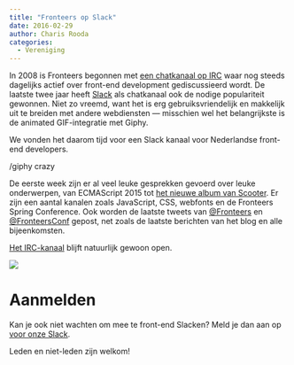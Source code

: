 ```yaml
---
title: "Fronteers op Slack"
date: 2016-02-29
author: Charis Rooda
categories: 
  - Vereniging
---
```

In 2008 is Fronteers begonnen met [een chatkanaal op IRC](/nl/blog/2008/03/fronteers-op-irc) waar nog steeds dagelijks actief over front-end development gediscussieerd wordt. De laatste twee jaar heeft [Slack](https://slack.com/is) als chatkanaal ook de nodige populariteit gewonnen. Niet zo vreemd, want het is erg gebruiksvriendelijk en makkelijk uit te breiden met andere webdiensten — misschien wel het belangrijkste is de animated GIF-integratie met Giphy. 

We vonden het daarom tijd voor een Slack kanaal voor Nederlandse front-end developers.

/giphy crazy

De eerste week zijn er al veel leuke gesprekken gevoerd over leuke onderwerpen, van ECMAScript 2015 tot [het nieuwe album van Scooter](https://open.spotify.com/album/6lAcQFcvUlYnNhuinzCXsb). Er zijn een aantal kanalen zoals JavaScript, CSS, webfonts en de Fronteers Spring Conference. Ook worden de laatste tweets van [@Fronteers](https://twitter.com/fronteers) en [@FronteersConf](https://twitter.com/fronteersconf) gepost, net zoals de laatste berichten van het blog en alle bijeenkomsten.

[Het IRC-kanaal](/nl/blog/2008/03/fronteers-op-irc) blijft natuurlijk gewoon open.

![](https://fronteers.nl/_img/blog/2016/fronteersopslack.jpg)

# Aanmelden

Kan je ook niet wachten om mee te front-end Slacken? Meld je dan aan op [voor onze Slack](https://join.slack.com/t/fronteersnl/shared_invite/zt-1m0mbjbkh-LyrZgCPr1JzWBeASuTcnog).

Leden en niet-leden zijn welkom!
